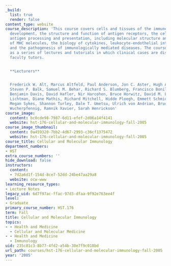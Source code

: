 ```yaml
---
_build:
  list: true
  render: false
content_type: website
course_description: 'This course covers cells and tissues of the immune system, lymphocyte
  development, the structure and function of antigen receptors, the cell biology of
  antigen processing and presentation, including molecular structure and assembly
  of MHC molecules, the biology of cytokines, leukocyte-endothelial interactions,
  and the pathogenesis of immunologically mediated diseases. The course is structured
  as a series of lectures and tutorials in which clinical cases are discussed with
  faculty tutors.


  **Lecturers**


  Frederick W. Alt, Marcus Altfeld, Paul Anderson, Jon C. Aster, Hugh Auchincloss,
  Steven P. Balk, Samuel M. Behar, Richard S. Blumberg, Francisco Bonilla, Bobby Cherayil,
  Benjamin Davis, David Hafler, Nir Harcohen, Bruce Horwitz, David M. Lee, Andrew
  Lichtman, Diane Mathis, Richard Mitchell, Hidde Ploegh, Emmett Schmidt, Arlene Sharpe,
  Megan Sykes, Shannon Turley, Dale T. Umetsu, Ulrich von Andrian, Bruce Walker, Kai
  Wucherpfennig, Ramnik Xavier, Sarah Henrickson'
course_image:
  content: bc0cde98-7987-6d11-efef-2d06a14f4141
  website: hst-176-cellular-and-molecular-immunology-fall-2005
course_image_thumbnail:
  content: 0a459320-7bb2-4d67-2993-c36cf1375472
  website: hst-176-cellular-and-molecular-immunology-fall-2005
course_title: Cellular and Molecular Immunology
department_numbers:
- HST
extra_course_numbers: ''
hide_download: false
instructors:
  content:
  - 7d2a6d1f-154d-8ce7-52dd-24be47aa29a8
  website: ocw-www
learning_resource_types:
- Lecture Notes
legacy_uid: 6d7f97ac-ffac-97d3-dfaa-9f92e763ee4f
level:
- Graduate
primary_course_number: HST.176
term: Fall
title: Cellular and Molecular Immunology
topics:
- - Health and Medicine
  - Cellular and Molecular Medicine
- - Health and Medicine
  - Immunology
uid: 235c01c3-8b77-4fd2-a54b-30e7f9c018bd
url_path: courses/hst-176-cellular-and-molecular-immunology-fall-2005
year: '2005'
---
```

